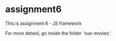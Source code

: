# assignment6
This is assignment 6 - JS framework

For more detaisl, go inside the folder 'vue-movies'.
